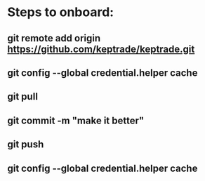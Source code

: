 # Steps to onboard:
## git remote add origin https://github.com/keptrade/keptrade.git
## git config --global credential.helper cache
## git pull
## git commit -m "make it better"
## git push
## git config --global credential.helper cache
